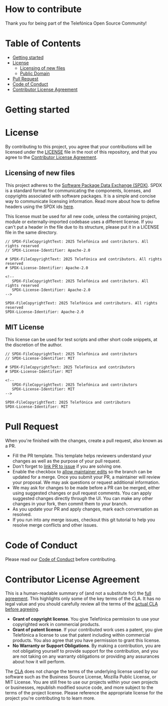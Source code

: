 # How to contribute

Thank you for being part of the Telefónica Open Source Community!

# Table of Contents

- [Getting started](#getting-started)
- [License](#license)
  - [Licensing of new files](#licensing-of-new-files)
  - [Public Domain](#public-domain)
- [Pull Request](#pull-request)
- [Code of Conduct](#code-of-conduct)
- [Contributor License Agreement](#contributor-license-agreement)

# Getting started

<!-- TODO: Add technical instructions for contributors: How to install, how to test, etc. -->

# License

By contributing to this project, you agree that your contributions will be licensed under the [LICENSE](../LICENSE) file in the root of this repository, and that you agree to the [Contributor License Agreement](#contributor-license-agreement).

## Licensing of new files

This project adheres to the [Software Package Data Exchange (SPDX)](https://spdx.dev/). SPDX is a standard format for communicating the components, licenses, and copyrights associated with software packages. It is a simple and concise way to communicate licensing information. Read more about how to define headers using the SPDX ids [here](https://spdx.dev/learn/handling-license-info/).

This license must be used for all new code, unless the containing project, module or externally-imported codebase uses a different license. If you can't put a header in the file due to its structure, please put it in a LICENSE file in the same directory.

```
// SPDX-FileCopyrightText: 2025 Telefónica and contributors. All rights reserved
// SPDX-License-Identifier: Apache-2.0

# SPDX-FileCopyrightText: 2025 Telefónica and contributors. All rights reserved
# SPDX-License-Identifier: Apache-2.0

<!--
   SPDX-FileCopyrightText: 2025 Telefónica and contributors. All rights reserved
   SPDX-License-Identifier: Apache-2.0
-->

SPDX-FileCopyrightText: 2025 Telefónica and contributors. All rights reserved
SPDX-License-Identifier: Apache-2.0
```

## MIT License

This license can be used for test scripts and other short code snippets, at the discretion of the author.

```
// SPDX-FileCopyrightText: 2025 Telefónica and contributors
// SPDX-License-Identifier: MIT

# SPDX-FileCopyrightText: 2025 Telefónica and contributors
# SPDX-License-Identifier: MIT

<!--
   SPDX-FileCopyrightText: 2025 Telefónica and contributors
   SPDX-License-Identifier: MIT
-->

SPDX-FileCopyrightText: 2025 Telefónica and contributors
SPDX-License-Identifier: MIT
```

# Pull Request
When you're finished with the changes, create a pull request, also known as a PR.

* Fill the PR template. This template helps reviewers understand your changes as well as the purpose of your pull request.
* Don't forget to [link PR to issue](https://docs.github.com/en/issues/tracking-your-work-with-issues/using-issues/linking-a-pull-request-to-an-issue) if you are solving one.
* Enable the checkbox to [allow maintainer edits](https://docs.github.com/en/pull-requests/collaborating-with-pull-requests/working-with-forks/allowing-changes-to-a-pull-request-branch-created-from-a-fork) so the branch can be updated for a merge. Once you submit your PR, a maintainer will review your proposal. We may ask questions or request additional information.
* We may ask for changes to be made before a PR can be merged, either using suggested changes or pull request comments. You can apply suggested changes directly through the UI. You can make any other changes in your fork, then commit them to your branch.
* As you update your PR and apply changes, mark each conversation as resolved.
* If you run into any merge issues, checkout this git tutorial to help you resolve merge conflicts and other issues.

# Code of Conduct

Please read our [Code of Conduct](../.github/CODE_OF_CONDUCT.md) before contributing.

# Contributor License Agreement

This is a human-readable summary of (and not a substitute for) the [full agreement](./CLA.md). This highlights only some of the key terms of the CLA. It has no legal value and you should carefully review all the terms of the [actual CLA before agreeing](./CLA.md).

* __Grant of copyright license__. You give Telefónica permission to use your copyrighted work in commercial products.
* __Grant of patent license__. If your contributed work uses a patent, you give Telefónica a license to use that patent including within commercial products. You also agree that you have permission to grant this license.
* __No Warranty or Support Obligations__. By making a contribution, you are not obligating yourself to provide support for the contribution, and you are not taking on any warranty obligations or providing any assurances about how it will perform.

The [CLA](./CLA.md) does not change the terms of the underlying license used by our software such as the Business Source License, Mozilla Public License, or MIT License. You are still free to use our projects within your own projects or businesses, republish modified source code, and more subject to the terms of the project license. Please reference the appropriate license for the project you're contributing to to learn more.
